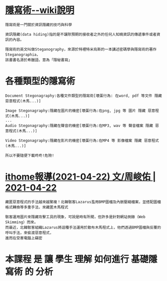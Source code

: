 # [隱寫術--wiki說明](https://zh.wikipedia.org/wiki/隱寫術)
```
隱寫術是一門關於資訊隱藏的技巧與科學

資訊隱藏(data hiding)指的是不讓除預期的接收者之外的任何人知曉資訊的傳遞事件或者資訊的內容。

隱寫術的英文叫做Steganography，來源於特裡特米烏斯的一本講述密碼學與隱寫術的著作Steganographia，
該書書名源於希臘語，意為「隱秘書寫」
```


# 各種類型的隱寫術
```
Document Stegonagraphy:各種文件類型的隱寫術[壞蛋行為: 在word, pdf 等文件 隱藏 惡意程式(木馬...)]

Image Stegonagraphy:隱藏在圖片的機密[壞蛋行為:在png, jpg 等 圖片 隱藏 惡意程式(木馬...)]
...
Audio Stegonagraphy:隱藏在聲音的機密[壞蛋行為:在MP3, wav 等 聲音檔案 隱藏 惡意程式(木馬...)]

Video Stegonagraphy:隱藏在影片的機密[壞蛋行為:在MP4 等 影像檔案 隱藏 惡意程式(木馬...)]

所以不要隨便下載咚咚!危險!
```
# [ithome報導(2021-04-22) 文/周峻佑 | 2021-04-22](https://www.ithome.com.tw/news/143981)
```
藏匿惡意程式的手法越來越繁複！北韓駭客Lazarus濫用BMP圖檔及內嵌壓縮檔案，並搭配圖檔格式轉換等多重手法，來藏匿木馬程式

駭客運用圖片來隱藏攻擊工具的現象，可說是時有所聞，但許多是針對網站側錄（Web Skimming）而來。
而最近，北韓駭客組織Lazarus將這種手法運用於散布木馬程式上，他們透過BMP圖檔與反覆的呼叫手法，來偷渡惡意程式，
進而在受害電腦上竊密
```


# 本課程 是 讓 學生 理解 如何進行 基礎隱寫術 的 分析
